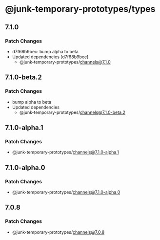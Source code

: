 # @junk-temporary-prototypes/types

## 7.1.0

### Patch Changes

- d7f68b9bec: bump alpha to beta
- Updated dependencies [d7f68b9bec]
  - @junk-temporary-prototypes/channels@7.1.0

## 7.1.0-beta.2

### Patch Changes

- bump alpha to beta
- Updated dependencies
  - @junk-temporary-prototypes/channels@7.1.0-beta.2

## 7.1.0-alpha.1

### Patch Changes

- @junk-temporary-prototypes/channels@7.1.0-alpha.1

## 7.1.0-alpha.0

### Patch Changes

- @junk-temporary-prototypes/channels@7.1.0-alpha.0

## 7.0.8

### Patch Changes

- @junk-temporary-prototypes/channels@7.0.8
